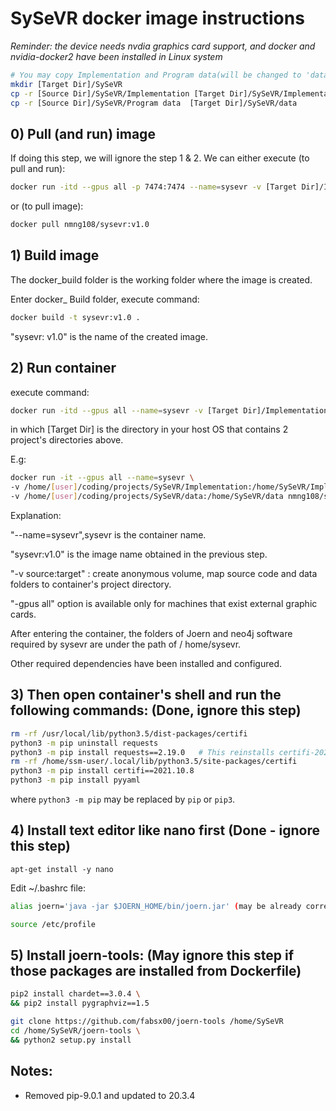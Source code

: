 # SySeVR docker image instructions

*Reminder: the device needs nvdia graphics card support, and docker and nvidia-docker2 have been installed in Linux system*

```bash
# You may copy Implementation and Program data(will be changed to 'data') folders to another location
mkdir [Target Dir]/SySeVR
cp -r [Source Dir]/SySeVR/Implementation [Target Dir]/SySeVR/Implementation
cp -r [Source Dir]/SySeVR/Program data  [Target Dir]/SySeVR/data
```


## 0) Pull (and run) image

If doing this step, we will ignore the step 1 & 2.
We can either execute (to pull and run):

```bash
docker run -itd --gpus all -p 7474:7474 --name=sysevr -v [Target Dir]/Implementation:/home/SySeVR/Implementation -v [Target Dir]/data:/home/SySeVR/data nmng108/sysevr:v1.0 /bin/bash
```

or (to pull image):

```bash
docker pull nmng108/sysevr:v1.0
```


## 1) Build image

The docker_build folder is the working folder where the image is created.

Enter docker_ Build folder, execute command:

```bash
docker build -t sysevr:v1.0 .
```

"sysevr: v1.0" is the name of the created image.


## 2) Run container

execute command:

```bash
docker run -itd --gpus all --name=sysevr -v [Target Dir]/Implementation:/home/SySeVR/Implementation -v [Target Dir]/data:/home/SySeVR/data sysevr:v1.0 /bin/bash
```
in which [Target Dir] is the directory in your host OS that contains 2 project's directories above. 

E.g: 

```bash 
docker run -it --gpus all --name=sysevr \
-v /home/[user]/coding/projects/SySeVR/Implementation:/home/SySeVR/Implementation \
-v /home/[user]/coding/projects/SySeVR/data:/home/SySeVR/data nmng108/sysevr:v1.0 /bin/bash
```
Explanation:

"--name=sysevr",sysevr is the container name.

"sysevr:v1.0" is the image name obtained in the previous step.

"-v source:target" : create anonymous volume, map source code and data folders to container's project directory.

"-gpus all" option is available only for machines that exist external graphic cards.


After entering the container, the folders of Joern and neo4j software required by sysevr are under the path of / home/sysevr.

Other required dependencies have been installed and configured.


## 3) Then open container's shell and run the following commands: (Done, ignore this step)

```bash
rm -rf /usr/local/lib/python3.5/dist-packages/certifi
python3 -m pip uninstall requests
python3 -m pip install requests==2.19.0   # This reinstalls certifi-2022.6.15-py3-none-any.whl which breaks in python 3.5
rm -rf /home/ssm-user/.local/lib/python3.5/site-packages/certifi
python3 -m pip install certifi==2021.10.8
python3 -m pip install pyyaml
```
where ``python3 -m pip`` may be replaced by ``pip`` or ``pip3``.


## 4) Install text editor like nano first (Done - ignore this step)

`` apt-get install -y nano ``

Edit ~/.bashrc file: 
```bash
alias joern='java -jar $JOERN_HOME/bin/joern.jar' (may be already correct)

source /etc/profile
```


## 5) Install joern-tools: (May ignore this step if those packages are installed from Dockerfile)

```bash
pip2 install chardet==3.0.4 \
&& pip2 install pygraphviz==1.5

git clone https://github.com/fabsx00/joern-tools /home/SySeVR
cd /home/SySeVR/joern-tools \
&& python2 setup.py install
```

## Notes:

- Removed pip-9.0.1 and updated to 20.3.4
